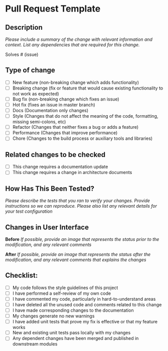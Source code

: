 # Pull Request Template

## Description

*Please include a summary of the change with relevant information and context. List any dependencies that are required for this change.*

Solves # (issue)

## Type of change

- [ ] New feature (non-breaking change which adds functionality)
- [ ] Breaking change (fix or feature that would cause existing functionality to not work as expected)
- [ ] Bug fix (non-breaking change which fixes an issue)
- [ ] Hot fix (fixes an issue in master branch)
- [ ] Docs (Documentation only changes)
- [ ] Style (Changes that do not affect the meaning of the code, formatting, missing semi-colons, etc)
- [ ] Refactor (Changes that neither fixes a bug or adds a feature)
- [ ] Performance (Changes that improve performance)
- [ ] Chore (Changes to the build process or auxiliary tools and libraries)

## Related changes to be checked

- [ ] This change requires a documentation update
- [ ] This change requires a change in architecture documents

## How Has This Been Tested?

*Please describe the tests that you ran to verify your changes. Provide instructions so we can reproduce. Please also list any relevant details for your test configuration*

## Changes in User Interface

**Before**
*If possible, provide an image that represents the status prior to the modification, and any relevant comments*

**After**
*If possible, provide an image that represents the status after the modification, and any relevant comments that explains the changes*

## Checklist:

- [ ] My code follows the style guidelines of this project
- [ ] I have performed a self-review of my own code
- [ ] I have commented my code, particularly in hard-to-understand areas
- [ ] I have deleted all the unused code and comments related to this change
- [ ] I have made corresponding changes to the documentation
- [ ] My changes generate no new warnings
- [ ] I have added unit tests that prove my fix is effective or that my feature works
- [ ] New and existing unit tests pass locally with my changes
- [ ] Any dependent changes have been merged and published in downstream modules
